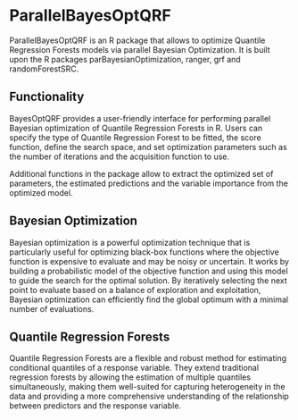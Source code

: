 # ParallelBayesOptQRF
ParallelBayesOptQRF is an R package that allows to optimize Quantile Regression Forests models via parallel Bayesian Optimization. It is built upon the R packages parBayesianOptimization, ranger, grf and randomForestSRC.

## Functionality

BayesOptQRF provides a user-friendly interface for performing parallel Bayesian optimization of Quantile Regression Forests in R. Users can specify the type of Quantile Regression Forest to be fitted, the score function, define the search space, and set optimization parameters such as the number of iterations and the acquisition function to use. 

Additional functions in the package allow to extract the optimized set of parameters, the estimated predictions and the variable importance from the optimized model.

## Bayesian Optimization

Bayesian optimization is a powerful optimization technique that is particularly useful for optimizing black-box functions where the objective function is expensive to evaluate and may be noisy or uncertain. It works by building a probabilistic model of the objective function and using this model to guide the search for the optimal solution. By iteratively selecting the next point to evaluate based on a balance of exploration and exploitation, Bayesian optimization can efficiently find the global optimum with a minimal number of evaluations.

## Quantile Regression Forests

Quantile Regression Forests are a flexible and robust method for estimating conditional quantiles of a response variable. They extend traditional regression forests by allowing the estimation of multiple quantiles simultaneously, making them well-suited for capturing heterogeneity in the data and providing a more comprehensive understanding of the relationship between predictors and the response variable.




